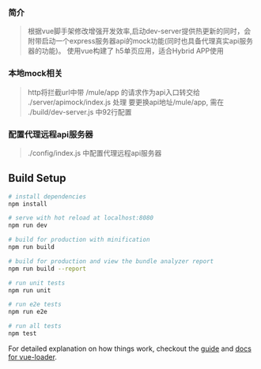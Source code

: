 ### 简介

> 根据vue脚手架修改增强开发效率,启动dev-server提供热更新的同时，会附带启动一个express服务器api的mock功能(同时也具备代理真实api服务器的功能)。
> 使用vue构建了 h5单页应用，适合Hybrid APP使用

### 本地mock相关
>  http将拦截url中带 /mule/app 的请求作为api入口转交给 ./server/apimock/index.js 处理
>  要更换api地址/mule/app, 需在 ./build/dev-server.js 中92行配置

### 配置代理远程api服务器
>./config/index.js 中配置代理远程api服务器

## Build Setup

``` bash
# install dependencies
npm install

# serve with hot reload at localhost:8080
npm run dev

# build for production with minification
npm run build

# build for production and view the bundle analyzer report
npm run build --report

# run unit tests
npm run unit

# run e2e tests
npm run e2e

# run all tests
npm test
```

For detailed explanation on how things work, checkout the [guide](http://vuejs-templates.github.io/webpack/) and [docs for vue-loader](http://vuejs.github.io/vue-loader).

